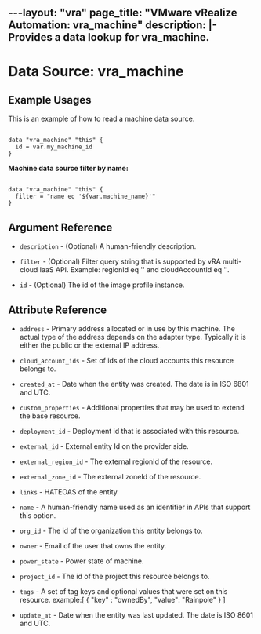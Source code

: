 ---layout: "vra"
page_title: "VMware vRealize Automation: vra_machine"
description: |-
  Provides a data lookup for vra_machine.
---

# Data Source: vra_machine
## Example Usages

This is an example of how to read a machine data source.

```hcl

data "vra_machine" "this" {
  id = var.my_machine_id
}

```

**Machine data source filter by name:**
```hcl

data "vra_machine" "this" {
  filter = "name eq '${var.machine_name}'"
}

```
## Argument Reference
* `description` - (Optional) A human-friendly description.

* `filter` - (Optional) Filter query string that is supported by vRA multi-cloud IaaS API. Example: regionId eq '<regionId>' and cloudAccountId eq '<cloudAccountId>'.

* `id` - (Optional) The id of the image profile instance.

## Attribute Reference

* `address` - Primary address allocated or in use by this machine. The actual type of the address depends on the adapter type. Typically it is either the public or the external IP address.

* `cloud_account_ids` - Set of ids of the cloud accounts this resource belongs to.

* `created_at` - Date when the entity was created. The date is in ISO 6801 and UTC.

* `custom_properties` - Additional properties that may be used to extend the base resource.

* `deployment_id` - Deployment id that is associated with this resource.

* `external_id` - External entity Id on the provider side.

* `external_region_id` - The external regionId of the resource.

* `external_zone_id` - The external zoneId of the resource.

* `links` - HATEOAS of the entity

* `name` - A human-friendly name used as an identifier in APIs that support this option.

* `org_id` - The id of the organization this entity belongs to.

* `owner` - Email of the user that owns the entity.

* `power_state` - Power state of machine.

* `project_id` - The id of the project this resource belongs to.

* `tags` - A set of tag keys and optional values that were set on this resource.
           example:[ { "key" : "ownedBy", "value": "Rainpole" } ]

* `update_at` - Date when the entity was last updated. The date is ISO 8601 and UTC.
